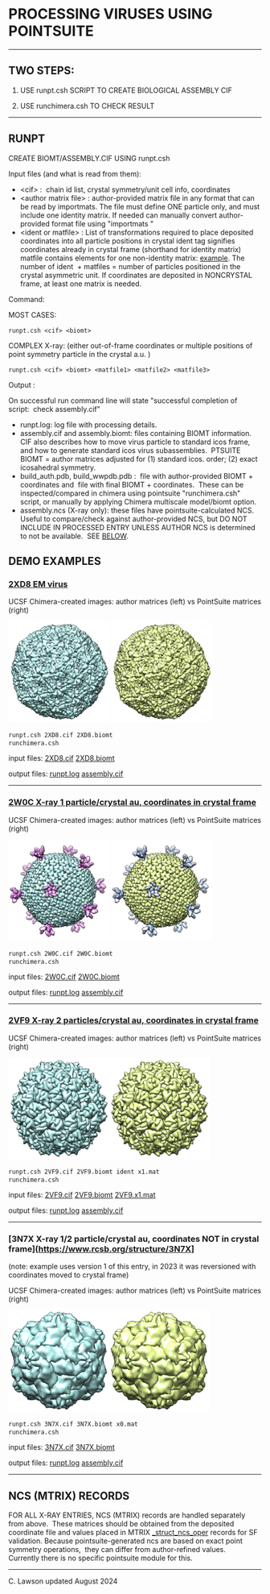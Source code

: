 # PROCESSING VIRUSES USING POINTSUITE  

- - -

## TWO STEPS:   

1.  USE runpt.csh SCRIPT TO CREATE BIOLOGICAL ASSEMBLY CIF
    
2.  USE runchimera.csh TO CHECK RESULT
    

- - -

## RUNPT

CREATE BIOMT/ASSEMBLY.CIF USING runpt.csh

Input files (and what is read from them):  
  
* \<cif\> :  chain id list, crystal symmetry/unit cell info, coordinates  
* \<author matrix file\> : author-provided matrix file in any format that can be read by importmats. The file must define ONE particle only, and must include one identity matrix. If needed can manually convert author-provided format file using "importmats <filename>"  
* \<ident or matfile\> : List of transformations required to place deposited coordinates into all particle positions in crystal ident tag signifies coordinates already in crystal frame (shorthand for identity matrix) matfile contains elements for one non-identity matrix: <a href="https://github.com/rcsb/PointSuite/blob/master/demo/3N7X/3N7X.x0.mat" target="_blank">example</a>. The number of ident  + matfiles = number of particles positioned in the crystal asymmetric unit. If coordinates are deposited in NONCRYSTAL frame, at least one matrix is needed.  
  
  
Command:  
  
MOST CASES: 
```
runpt.csh <cif> <biomt>  
```
  
COMPLEX X-ray: (either out-of-frame coordinates or multiple positions of point symmetry particle in the crystal a.u. )  
```
runpt.csh <cif> <biomt> <matfile1> <matfile2> <matfile3>  
```

  
Output :  
  
On successful run command line will state "successful completion of script:  check assembly.cif"  
  
* runpt.log: log file with processing details.  
* assembly.cif and assembly.biomt: files containing BIOMT information. CIF also describes how to move virus particle to standard icos frame, and how to generate standard icos virus subassemblies.  PTSUITE BIOMT = author matrices adjusted for (1) standard icos. order; (2) exact icosahedral symmetry.  
* build_auth.pdb, build_wwpdb.pdb :  file with author-provided BIOMT + coordinates and  file with final BIOMT + coordinates.  These can be inspected/compared in chimera using pointsuite "runchimera.csh" script, or manually by applying Chimera multiscale model/biomt option.  
* assembly.ncs (X-ray only): these files have pointsuite-calculated NCS.  Useful to compare/check against author-provided NCS, but DO NOT INCLUDE IN PROCESSED ENTRY UNLESS AUTHOR NCS is determined to not be available.  SEE [BELOW](#ncs).  
  
  
## DEMO EXAMPLES

### [2XD8 EM virus](https://www.rcsb.org/structure/2XD8)

UCSF Chimera-created images: author matrices (left) vs PointSuite matrices (right)

<img height="200" src="https://github.com/rcsb/PointSuite/blob/master/demo/2XD8/build_auth.cif.jpg"> <img height="200" src="https://github.com/rcsb/PointSuite/blob/master/demo/2XD8/build_pointsuite.cif.jpg">

```
runpt.csh 2XD8.cif 2XD8.biomt
runchimera.csh 
```
input files: <a href="https://github.com/rcsb/PointSuite/blob/master/demo/2XD8/2XD8.cif" target="_blank">2XD8.cif</a> <a href="https://github.com/rcsb/PointSuite/blob/master/demo/2XD8/2XD8.biomt" target="_blank">2XD8.biomt</a>

output files: <a href="https://github.com/rcsb/PointSuite/blob/master/demo/2XD8/runpt.log" target="_blank">runpt.log</a> <a href="https://github.com/rcsb/PointSuite/blob/master/demo/2XD8/assembly.cif" target="_blank">assembly.cif</a>

- - -

### [2W0C X-ray 1 particle/crystal au, coordinates in crystal frame](https://www.rcsb.org/structure/2W0C)
UCSF Chimera-created images: author matrices (left) vs PointSuite matrices (right)

<img height="200" src="https://github.com/rcsb/PointSuite/blob/master/demo/2W0C/build_auth.cif.jpg"> <img height="200" src="https://github.com/rcsb/PointSuite/blob/master/demo/2W0C/build_pointsuite.cif.jpg">

```
runpt.csh 2W0C.cif 2W0C.biomt
runchimera.csh 
```

input files: <a href="https://github.com/rcsb/PointSuite/blob/master/demo/2W0C/2W0C.cif" target="_blank">2W0C.cif</a> <a href="https://github.com/rcsb/PointSuite/blob/master/demo/2W0C/2W0C.biomt" target="_blank">2W0C.biomt</a>

output files: <a href="https://github.com/rcsb/PointSuite/blob/master/demo/2W0C/runpt.log" target="_blank">runpt.log</a> <a href="https://github.com/rcsb/PointSuite/blob/master/demo/2W0C/assembly.cif" target="_blank">assembly.cif</a>

- - -


### [2VF9 X-ray 2 particles/crystal au, coordinates in crystal frame](https://www.rcsb.org/structure/2VF9)
UCSF Chimera-created images: author matrices (left) vs PointSuite matrices (right)

<img height="200" src="https://github.com/rcsb/PointSuite/blob/master/demo/2VF9/build_auth.cif.jpg"><img height="200" src="https://github.com/rcsb/PointSuite/blob/master/demo/2VF9/build_pointsuite.cif.jpg">

```
runpt.csh 2VF9.cif 2VF9.biomt ident x1.mat
runchimera.csh 
```

input files: <a href="https://github.com/rcsb/PointSuite/blob/master/demo/2VF9/2VF9.cif" target="_blank">2VF9.cif</a> <a href="https://github.com/rcsb/PointSuite/blob/master/demo/2VF9/2VF9.biomt" target="_blank">2VF9.biomt</a> <a href="https://github.com/rcsb/PointSuite/blob/master/demo/2VF9/2VF9.x1.mat" target="_blank">2VF9.x1.mat</a>

output files: <a href="https://github.com/rcsb/PointSuite/blob/master/demo/2VF9/runpt.log" target="_blank">runpt.log</a> <a href="https://github.com/rcsb/PointSuite/blob/master/demo/2VF9/assembly.cif" target="_blank">assembly.cif</a>

- - -


### [3N7X X-ray 1/2 particle/crystal au, coordinates NOT in crystal frame](https://www.rcsb.org/structure/3N7X]
(note: example uses version 1 of this entry, in 2023 it was reversioned with coordinates moved to crystal frame)

UCSF Chimera-created images: author matrices (left) vs PointSuite matrices (right)

<img height="200" src="https://github.com/rcsb/PointSuite/blob/master/demo/3N7X/build_auth.cif.jpg"><img height="200" src="https://github.com/rcsb/PointSuite/blob/master/demo/3N7X/build_pointsuite.cif.jpg">

```
runpt.csh 3N7X.cif 3N7X.biomt x0.mat
runchimera.csh 
```

input files: <a href="https://github.com/rcsb/PointSuite/blob/master/demo/3N7X/3N7X.cif" target="_blank">3N7X.cif</a> <a href="https://github.com/rcsb/PointSuite/blob/master/demo/2XD8/2XD8.biomt" target="_blank">3N7X.biomt</a>

output files: <a href="https://github.com/rcsb/PointSuite/blob/master/demo/3N7X/runpt.log" target="_blank">runpt.log</a> <a href="https://github.com/rcsb/PointSuite/blob/master/demo/3N7X/assembly.cif" target="_blank">assembly.cif</a>

- - -

  

## NCS (MTRIX) RECORDS

FOR ALL X-RAY ENTRIES, NCS (MTRIX) records are handled separately from above.  These matrices should be obtained from the deposited coordinate file and values placed in MTRIX <a href="http://mmcif.pdb.org/dictionaries/mmcif_pdbx.dic/Categories/struct_ncs_oper.html" target="_blank">_struct_ncs_oper</a> records for SF validation. Because pointsuite-generated ncs are based on exact point symmetry operations,  they can differ from author-refined values.   Currently there is no specific pointsuite module for this.   
  
  
  

- - -

  
C. Lawson updated August 2024
